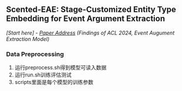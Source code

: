 ## Scented-EAE: Stage-Customized Entity Type Embedding for Event Argument Extraction
*[Start here] - [Paper Address](https://aclanthology.org/2024.findings-acl.309.pdf) (Findings of ACL 2024, Event Augument Extraction Model)*

### Data Preprocessing
1. 运行preprocess.sh得到模型可读入数据
2. 运行run.sh训练评估测试
3. scripts里面是每个模型的训练参数
